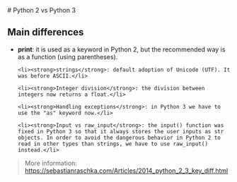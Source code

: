 # Python 2 vs Python 3

## Main differences

<ul>
    <li><strong>print</strong>: it is used as a keyword in Python 2, but the recommended way is as a function (using parentheses).</li>

    <li><strong>strings</strong>: default adoption of Unicode (UTF). It was before ASCII.</li>

    <li><strong>Integer division</strong>: the division between integers now returns a float.</li>

    <li><strong>Handling exceptions</strong>: in Python 3 we have to use the "as" keyword now.</li>

    <li><strong>Input vs raw_input</strong>: the input() function was fixed in Python 3 so that it always stores the user inputs as str objects. In order to avoid the dangerous behavior in Python 2 to read in other types than strings, we have to use raw_input() instead.</li>
</ul>

> More information: https://sebastianraschka.com/Articles/2014_python_2_3_key_diff.html